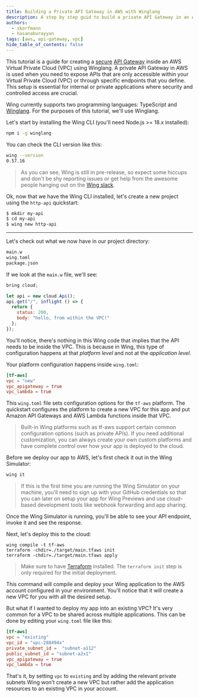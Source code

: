 ```yaml
---
title: Building a Private API Gateway in AWS with Winglang
description: A step by step guid to build a private API Gateway in an AWS VPC with Winglang
authors:
  - skorfmann
  - hasanaburayyan
tags: [aws, api-gateway, vpc]
hide_table_of_contents: false
---
```


This tutorial is a guide for creating a [secure](https://docs.aws.amazon.com/apigateway/latest/developerguide/apigateway-private-apis.html) [API Gateway](https://aws.amazon.com/api-gateway/) inside an AWS Virtual Private Cloud (VPC) using Winglang. A private API Gateway in AWS is used when you need to expose APIs that are only accessible within your Virtual Private Cloud (VPC) or through specific endpoints that you define. This setup is essential for internal or private applications where security and controlled access are crucial.

Wing currently supports two programming languages: TypeScript and [Winglang](https://winglang.io). For the purposes of this tutorial, we'll use Winglang.

Let's start by installing the Wing CLI (you'll need Node.js >= 18.x installed):

```bash
npm i -g winglang
```

You can check the CLI version like this:

```bash
wing --version
0.57.16
```

> As you can see, Wing is still in pre-release, so expect some hiccups and don't be shy reporting issues or get help from the awesome people hanging out on the [Wing slack](https://t.winglang.io/slack).
>

Ok, now that we have the Wing CLI installed, let's create a new project using the `http-api` quickstart:

```bash
$ mkdir my-api
$ cd my-api
$ wing new http-api
```

---

Let's check out what we now have in our project directory:

```bash
main.w
wing.toml
package.json
```

If we look at the `main.w` file, we'll see:

```jsx
bring cloud;

let api = new cloud.Api();
api.get("/", inflight () => {
  return {
    status: 200,
    body: "hello, from within the VPC!"
  };
});
```

You'll notice, there's nothing in this Wing code that implies that the API needs to be inside the VPC. This is because in Wing, this type of configuration happens at that *platform level* and not at the *application level*.

Your platform configuration happens inside `wing.toml`:

```toml
[tf-aws]
vpc = "new"
vpc_apigateway = true
vpc_lambda = true
```

This `wing.toml` file sets configuration options for the `tf-aws` platform. The quickstart configures the platform to create a new VPC for this app and put Amazon API Gateways and AWS Lambda functions inside that VPC.

> Built-in Wing platforms such as tf-aws support certain common configuration options (such as private APIs). If you need additional customization, you can always create your own custom platforms and have complete control over how your app is deployed to the cloud.
>

Before we deploy our app to AWS, let's first check it out in the Wing Simulator:

```bash
wing it
```

> If this is the first time you are running the Wing Simulator on your machine, you'll need to sign up with your GitHub credentials so that you can later on setup your app for Wing Previews and use cloud-based development tools like webhook forwarding and app sharing.
>

Once the Wing Simulator is running, you'll be able to see your API endpoint, invoke it and see the response.

Next, let's deploy this to the cloud:

```
wing compile -t tf-aws
terraform -chdir=./target/main.tfaws init
terraform -chdir=./target/main.tfaws apply
```

> Make sure to have [Terraform](https://developer.hashicorp.com/terraform/install) installed. The `terraform init` step is only required for the initial deployment.

This command will compile and deploy your Wing application to the AWS account configured in your environment. You'll notice that it will create a new VPC for you with all the desired setup.

But what if I wanted to deploy my app into an existing VPC? It's very common for a VPC to be shared across multiple applications. This can be done by editing your `wing.toml` file like this:

```toml
[tf-aws]
vpc = "existing"
vpc_id = "vpc-288494x"
private_subnet_id =  "subnet-a112"
public_subnet_id = "subnet-a2x1"
vpc_apigateway = true
vpc_lambda = true
```

That's it, by setting `vpc` to `existing` and by adding the relevant private subnets Wing won't create a new VPC but rather add the application resources to an existing VPC in your account.